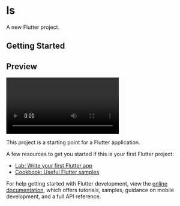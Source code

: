 # ls

A new Flutter project.

## Getting Started
## Preview

<video controls width="300">
  <source src="media/preview.mp4" type="video/mp4">
  Your browser does not support the video tag.
</video>

This project is a starting point for a Flutter application.

A few resources to get you started if this is your first Flutter project:

- [Lab: Write your first Flutter app](https://docs.flutter.dev/get-started/codelab)
- [Cookbook: Useful Flutter samples](https://docs.flutter.dev/cookbook)

For help getting started with Flutter development, view the
[online documentation](https://docs.flutter.dev/), which offers tutorials,
samples, guidance on mobile development, and a full API reference.
